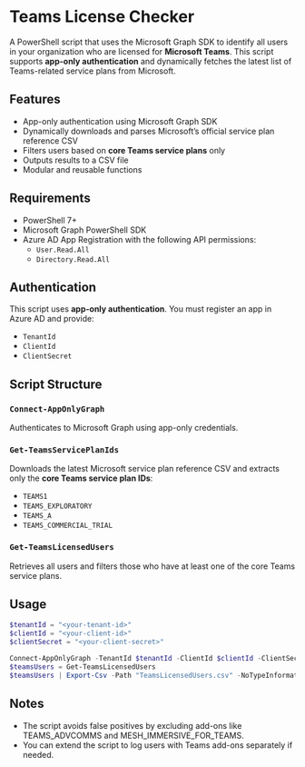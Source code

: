 # Teams License Checker

A PowerShell script that uses the Microsoft Graph SDK to identify all users in your organization who are licensed for **Microsoft Teams**. This script supports **app-only authentication** and dynamically fetches the latest list of Teams-related service plans from Microsoft.

## Features

- App-only authentication using Microsoft Graph SDK
- Dynamically downloads and parses Microsoft’s official service plan reference CSV
- Filters users based on **core Teams service plans** only
- Outputs results to a CSV file
- Modular and reusable functions

## Requirements
- PowerShell 7+
- Microsoft Graph PowerShell SDK
- Azure AD App Registration with the following API permissions:
  - `User.Read.All`
  - `Directory.Read.All`

## Authentication
This script uses **app-only authentication**. You must register an app in Azure AD and provide:

- `TenantId`
- `ClientId`
- `ClientSecret`

## Script Structure

### `Connect-AppOnlyGraph`

Authenticates to Microsoft Graph using app-only credentials.

### `Get-TeamsServicePlanIds`

Downloads the latest Microsoft service plan reference CSV and extracts only the **core Teams service plan IDs**:
- `TEAMS1`
- `TEAMS_EXPLORATORY`
- `TEAMS_A`
- `TEAMS_COMMERCIAL_TRIAL`

### `Get-TeamsLicensedUsers`

Retrieves all users and filters those who have at least one of the core Teams service plans.

## Usage

```powershell
$tenantId = "<your-tenant-id>"
$clientId = "<your-client-id>"
$clientSecret = "<your-client-secret>"

Connect-AppOnlyGraph -TenantId $tenantId -ClientId $clientId -ClientSecret $clientSecret
$teamsUsers = Get-TeamsLicensedUsers
$teamsUsers | Export-Csv -Path "TeamsLicensedUsers.csv" -NoTypeInformation
```

## Notes 

- The script avoids false positives by excluding add-ons like TEAMS_ADVCOMMS and MESH_IMMERSIVE_FOR_TEAMS.
- You can extend the script to log users with Teams add-ons separately if needed.
